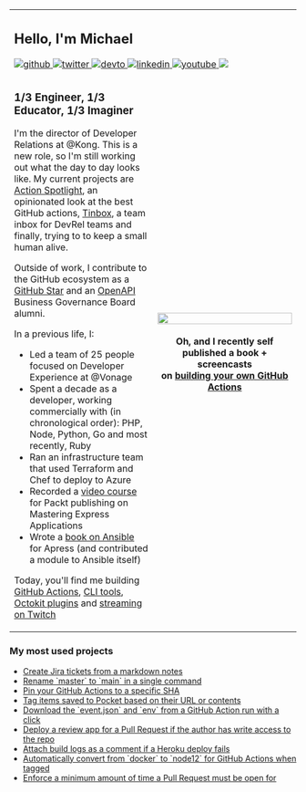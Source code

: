 <table>
<tr><td colspan="2">
<h2>Hello, I'm Michael </h2> 
  
<a href="https://github.com/mheap" target="_blank">
  <img src=https://img.shields.io/badge/github-%2324292e.svg?&style=for-the-badge&logo=github&logoColor=white alt=github style="margin-bottom: 5px;" />
</a>
<a href="https://twitter.com/mheap" target="_blank">
  <img src=https://img.shields.io/badge/twitter-%2300acee.svg?&style=for-the-badge&logo=twitter&logoColor=white alt=twitter style="margin-bottom: 5px;" />
</a>
<a href="https://dev.to/mheap" target="_blank">
  <img src=https://img.shields.io/badge/dev.to-%2308090A.svg?&style=for-the-badge&logo=dev.to&logoColor=white alt=devto style="margin-bottom: 5px;" />
</a>
<a href="https://linkedin.com/in/mheap" target="_blank">
  <img src=https://img.shields.io/badge/linkedin-%231E77B5.svg?&style=for-the-badge&logo=linkedin&logoColor=white alt=linkedin style="margin-bottom: 5px;" />
</a>
<a href="https://www.youtube.com/channel/UCOVosnO3W58YYJH4pH8tc4g" target="_blank">
  <img src=https://img.shields.io/badge/youtube-%23EE4831.svg?&style=for-the-badge&logo=youtube&logoColor=white alt=youtube style="margin-bottom: 5px;" />
</a>  
<a href="https://www.twitch.tv/buildwithmheap" target="_blank">
	<img src="https://img.shields.io/badge/twitch%20-%239146FF.svg?&style=for-the-badge&logo=Twitch&logoColor=white"/>
</a>  
</td></tr>

<tr>
<td width="50%">
<h3>1/3 Engineer, 1/3 Educator, 1/3 Imaginer</h3>

I'm the director of Developer Relations at @Kong. This is a new role, so I'm still working out what the day to day looks like. My current projects are [Action Spotlight](https://michaelheap.com/topic/github-actions/), an opinionated look at the best GitHub actions, [Tinbox](https://tinbox.dev/), a team inbox for DevRel teams and finally, trying to to keep a small human alive.

Outside of work, I contribute to the GitHub ecosystem as a [GitHub Star](https://stars.github.com/profiles/mheap/) and an [OpenAPI](https://www.openapis.org/) Business Governance Board alumni.

In a previous life, I:

* Led a team of 25 people focused on Developer Experience at @Vonage
* Spent a decade as a developer, working commercially with (in chronological order): PHP, Node, Python, Go and most recently, Ruby
* Ran an infrastructure team that used Terraform and Chef to deploy to Azure
* Recorded a [video course](https://www.packtpub.com/product/mastering-express-web-application-development-video/9781783554317) for Packt publishing on Mastering Express Applications
* Wrote a [book on Ansible](https://www.apress.com/gp/book/9781484216606) for Apress (and contributed a module to Ansible itself)

Today, you'll find me building [GitHub Actions](https://github.com/marketplace?type=actions&query=mheap), [CLI tools](https://github.com/search?q=topic%3Acli+user%3Amheap&type=source), [Octokit plugins](https://github.com/search?q=topic%3Aoctokit-plugin+user%3Amheap&type=source) and [streaming on Twitch](https://www.twitch.tv/buildwithmheap)

</td>

<td style="border:0" width="50%">
<div align="center">
<a href="https://actionsbook.com?utm_source=github&utm_campaign=readme">
<img src="https://actionsbook.com/static/d18a1e980e7a395903a0d95d0b072b96/630fb/book.png" align="center" style="width: 100%" />
</a>
<br />
<br />
<strong>Oh, and I recently self published a book + screencasts<br />on <a target="_blank" href="https://actionsbook.com?utm_source=github&utm_campaign=readme">building your own GitHub Actions</a></strong>
</div>  
</td>
</tr>
</table>

	
<h3>My most used projects</h3>

<ul>
  <li><a href="https://github.com/mheap/markdown-to-jira">Create Jira tickets from a markdown notes</a></li>
  <li><a href="https://github.com/mheap/github-default-branch">Rename `master` to `main` in a single command</a></li>
  <li><a href="https://github.com/mheap/pin-github-action">Pin your GitHub Actions to a specific SHA</a></li>
  <li><a href="https://github.com/mheap/pocket-tagger-cli">Tag items saved to Pocket based on their URL or contents</a></li>	
  <li><a href="https://github.com/mheap/debug-artifact">Download the `event.json` and `env` from a GitHub Action run with a click</a></li>	
  <li><a href="https://github.com/mheap/github-action-pr-heroku-review-app">Deploy a review app for a Pull Request if the author has write access to the repo</a>   <li><a href="https://github.com/mheap/github-action-heroku-logs">Attach build logs as a comment if a Heroku deploy fails</a>  
  <li><a href="https://github.com/mheap/github-action-auto-compile-node">Automatically convert from `docker` to `node12` for GitHub Actions when tagged</a></li>
  <li><a href="https://github.com/mheap/github-action-hold-your-horses">Enforce a minimum amount of time a Pull Request must be open for</a></li>	
</ul>

